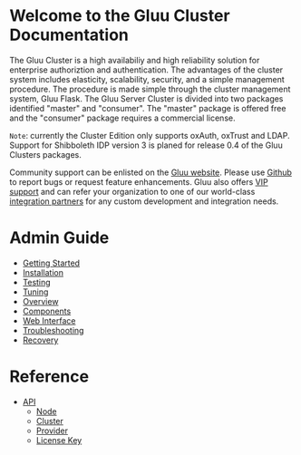 # Welcome to the Gluu Cluster Documentation

The Gluu Cluster is a high availabiliy and high reliability solution for enterprise authoriztion and authentication.
The advantages of the cluster system includes elasticity, scalability, security, and a simple management procedure.
The procedure is made simple through the cluster management system, Gluu Flask.
The Gluu Server Cluster is divided into two packages identified "master" and "consumer". The "master" package is offered free and the "consumer" package requires a commercial license.

`Note`: currently the Cluster Edition only supports oxAuth, oxTrust and LDAP. Support for Shibboleth IDP version 3
is planed for release 0.4 of the Gluu Clusters packages.


Community support can be enlisted on the [Gluu website](http://support.gluu.org). Please use
[Github](http://github.com/GluuFederation) to report bugs or request feature enhancements. Gluu also offers
[VIP support](http://gluu.org/pricing) and can refer your organization to one of our world-class
[integration partners](http://gluu.org/current-partners) for any custom development and integration needs.


# Admin Guide
- [Getting Started](./admin-guide/getting-started/index.md)
- [Installation](./admin-guide/installation/index.md)
- [Testing](./admin-guide/testing/index.md)
- [Tuning](./admin-guide/tuning/index.md)
- [Overview](./admin-guide/overview/index.md)
- [Components](./admin-guide/components/index.md)
- [Web Interface](./admin-guide/webui/index.md)
- [Troubleshooting](./admin-guide/troubleshooting/index.md)
- [Recovery](./admin-guide/recovery/index.md)

# Reference
- [API](./reference/api/index.md)
  - [Node](./reference/api/node.md)
  - [Cluster](./reference/api/cluster.md)
  - [Provider](./reference/api/provider.md)
  - [License Key](./reference/api/license_key.md)
